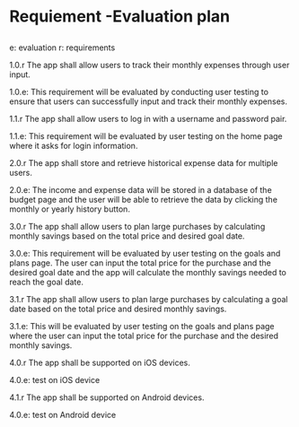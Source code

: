 # Requiement -Evaluation plan

##
e: evaluation r: requirements

1.0.r The app shall allow users to track their monthly expenses through user input.

  1.0.e: This requirement will be evaluated by conducting user testing to ensure that users can successfully input and track their monthly expenses.

1.1.r The app shall allow users to log in with a username and password pair.

  1.1.e: This requirement will be evaluated by user testing on the home page where it asks for login information.

2.0.r The app shall store and retrieve historical expense data for multiple users.

  2.0.e: The income and expense data will be stored in a database of the budget page and the user will be able to retrieve the data by clicking the monthly or yearly history button.

3.0.r The app shall allow users to plan large purchases by calculating monthly savings based on the total price and desired goal date.

  3.0.e: This requirement will be evaluated by user testing on the goals and plans page. The user can input the total price for the purchase and the desired goal date and the app will calculate the monthly savings needed to reach the goal date.

3.1.r The app shall allow users to plan large purchases by calculating a goal date based on the total price and desired monthly savings.

  3.1.e: This will be evaluated by user testing on the goals and plans page where the user can input the total price for the purchase and the desired monthly savings.

4.0.r The app shall be supported on iOS devices.

  4.0.e: test on iOS device

4.1.r The app shall be supported on Android devices.

  4.0.e: test on Android device
